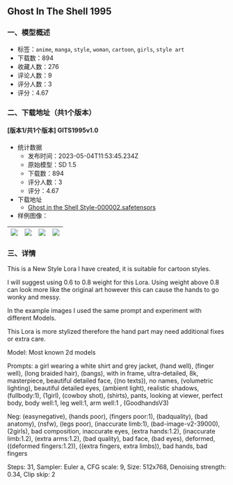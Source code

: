 ## Ghost In The Shell 1995
### 一、模型概述

- 标签：`anime`, `manga`, `style`, `woman`, `cartoon`, `girls`, `style art`
- 下载数：894
- 收藏人数：276
- 评论人数：9
- 评分人数：3
- 评分：4.67

### 二、下载地址（共1个版本）

#### [版本1/共1个版本] GITS1995v1.0

- 统计数据
  - 发布时间：2023-05-04T11:53:45.234Z
  - 原始模型：SD 1.5
  - 下载数：894
  - 评分人数：3
  - 评分：4.67
- 下载地址
  - [Ghost in the Shell Style-000002.safetensors](https://civitai.com/api/download/models/62142)
- 样例图像：

| <img src="https://image.civitai.com/xG1nkqKTMzGDvpLrqFT7WA/98dbb434-d176-46ed-bde3-d087eb7c34e9/width=450/682703.jpeg" /> | <img src="https://image.civitai.com/xG1nkqKTMzGDvpLrqFT7WA/fd45a43e-8329-41bf-891b-e716abf53335/width=450/682705.jpeg" /> | <img src="https://image.civitai.com/xG1nkqKTMzGDvpLrqFT7WA/03446162-01d5-42a9-955d-948c6230c30d/width=450/682706.jpeg" /> | <img src="https://image.civitai.com/xG1nkqKTMzGDvpLrqFT7WA/4804d07a-dcae-46cf-a4ce-7481ed6ee862/width=450/682702.jpeg" /> |
| ---- | ---- | ---- | ---- |


### 三、详情
<p>This is a New Style Lora I have created, it is suitable for cartoon styles.</p><p></p><p>I will suggest using 0.6 to 0.8 weight for this Lora. Using weight above 0.8 can look more like the original art however this can cause the hands to go wonky and messy.</p><p>In the example images I used the same prompt and experiment with different Models.</p><p>This Lora is more stylized therefore the hand part may need additional fixes or extra care.</p><p></p><p>Model: Most known 2d models</p><p>Prompts: a girl wearing a white shirt and grey jacket, (hand well), (finger well), (long braided hair), (bangs), with in frame, ultra-detailed, 8k, masterpiece, beautiful detailed face, ((no texts)), no names, (volumetric lighting), beautiful detailed eyes, (ambient light), realistic shadows, (fullbody:1), (1girl), (cowboy shot), (shirts), pants, looking at viewer, perfect body, body well:1, leg well:1, arm well:1 , (GoodhandsV3)</p><p></p><p>Neg: (easynegative), (hands poor), (fingers poor:1), (badquality), (bad anatomy), (nsfw), (legs poor), (inaccurate limb:1), (bad-image-v2-39000), (2girls), bad composition, inaccurate eyes, (extra hands:1.2), (inaccurate limb:1.2), (extra arms:1.2), (bad quality), bad face, (bad eyes), deformed, ((deformed fingers:1.2)), ((extra fingers, extra limbs)), bad hands, bad fingers</p><p></p><p>Steps: 31, Sampler: Euler a, CFG scale: 9, Size: 512x768, Denoising strength: 0.34, Clip skip: 2</p>